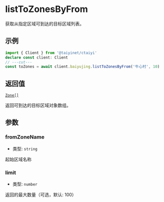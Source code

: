 # listToZonesByFrom

获取从指定区域可到达的目标区域列表。

## 示例

```ts twoslash
import { Client } from '@taiyinet/ctaiyi'
declare const client: Client
// ---cut---
const toZones = await client.baiyujing.listToZonesByFrom('牛心村', 10)
```

## 返回值

[`Zone[]`](/guide/types#zone)

返回可到达的目标区域对象数组。

## 参数

### fromZoneName

- 类型: `string`

起始区域名称

### limit

- 类型: `number`

返回的最大数量（可选，默认: 100）
